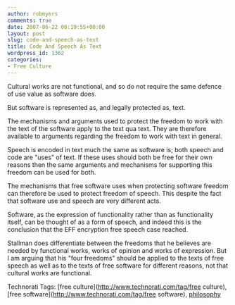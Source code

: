 ```yaml
---
author: robmyers
comments: true
date: 2007-06-22 06:19:55+00:00
layout: post
slug: code-and-speech-as-text
title: Code And Speech As Text
wordpress_id: 1362
categories:
- Free Culture
---
```


Cultural works are not functional, and so do not require the same defence of use value as software does.  
  
But software is represented as, and legally protected as, text.  
  
The mechanisms and arguments used to protect the freedom to work with the text of the software apply to the text qua text. They are therefore available to arguments regarding the freedom to work with text in general.  
  
Speech is encoded in text much the same as software is; both speech and code are "uses" of text. If these uses should both be free for their own reasons then the same arguments and mechanisms for supporting this freedom can be used for both.  
  
The mechanisms that free software uses when protecting software freedom can therefore be used to protect freedom of speech. This despite the fact that software use and speech are very different acts.  
  
Software, as the expression of functionality rather than as functionality itself, can be thought of as a form of speech, and indeed this is the conclusion that the EFF encryption free speech case reached.  
  
Stallman does differentiate between the freedoms that he believes are needed by functional works, works of opinion and works of expression. But I am arguing that his "four freedoms" should be applied to the texts of free speech as well as to the texts of free software for different reasons, not that cultural works are functional.  


Technorati Tags: [free culture](http://www.technorati.com/tag/free culture), [free software](http://www.technorati.com/tag/free software), [philosophy](http://www.technorati.com/tag/philosophy)

  



